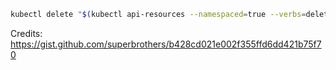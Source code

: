 
```sh
kubectl delete "$(kubectl api-resources --namespaced=true --verbs=delete -o name | tr "\n" "," | sed -e 's/,$//')" --all "$@"
```

Credits:  https://gist.github.com/superbrothers/b428cd021e002f355ffd6dd421b75f70
